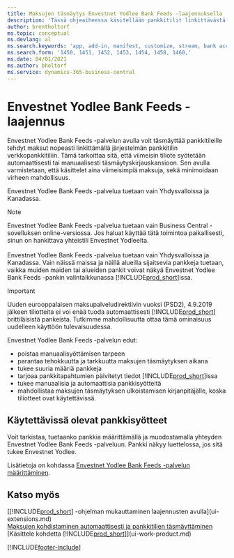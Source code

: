 ```yaml
---
title: Maksujen täsmäytys Envestnet Yodlee Bank Feeds -laajennuksella
description: 'Tässä ohjeaiheessa käsitellään pankkitilit linkittävästä Envestnet Yodlee Bank Feeds -laajennuksesta, joka nopeuttaa maksujen täsmäyttämistä.'
author: brentholtorf
ms.topic: conceptual
ms.devlang: al
ms.search.keywords: 'app, add-in, manifest, customize, stream, bank account link'
ms.search.form: '1450, 1451, 1452, 1453, 1454, 1458, 1460,'
ms.date: 04/01/2021
ms.author: bholtorf
ms.service: dynamics-365-business-central
---
```

# <a name="the-envestnet-yodlee-bank-feeds-extension"></a>Envestnet Yodlee Bank Feeds -laajennus

Envestnet Yodlee Bank Feeds -palvelun avulla voit täsmäyttää pankkitileille tehdyt maksut nopeasti linkittämällä järjestelmän pankkitilin verkkopankkitiliin. Tämä tarkoittaa sitä, että viimeisin tiliote syötetään automaattisesti tai manuaalisesti täsmäytyskirjauskansioon. Sen avulla varmistetaan, että käsittelet aina viimeisimpiä maksuja, sekä minimoidaan virheen mahdollisuus.

Envestnet Yodlee Bank Feeds -palvelua tuetaan vain Yhdysvalloissa ja Kanadassa.

> [!NOTE]
> Envestnet Yodlee Bank Feeds -palvelua tuetaan vain Business Central -sovelluksen online-versiossa. Jos haluat käyttää tätä toimintoa paikallisesti, sinun on hankittava yhteistili Envestnet Yodleelta.<br /><br />
> Envestnet Yodlee Bank Feeds -palvelua tuetaan vain Yhdysvalloissa ja Kanadassa.
> Vain näissä maissa ja näillä alueilla sijaitsevia pankkeja tuetaan, vaikka muiden maiden tai alueiden pankit voivat näkyä Envestnet Yodlee Bank Feeds -pankin valintaikkunassa [!INCLUDE[prod_short](includes/prod_short.md)]issa.

> [!IMPORTANT]
> Uuden eurooppalaisen maksupalveludirektiivin vuoksi (PSD2), 4.9.2019 jälkeen tiliotteita ei voi enää tuoda automaattisesti [!INCLUDE[prod_short](includes/prod_short.md)] brittiläisistä pankeista. Tutkimme mahdollisuutta ottaa tämä ominaisuus uudelleen käyttöön tulevaisuudessa.

Envestnet Yodlee Bank Feeds -palvelun edut:

* poistaa manuaalisyöttämisen tarpeen
* parantaa tehokkuutta ja tarkkuutta maksujen täsmäytyksen aikana
* tukee suuria määriä pankkeja
* tarjoaa pankkitapahtumien päivitetyt tiedot [!INCLUDE[prod_short](includes/prod_short.md)]issa
* tukee manuaalisia ja automaattisia pankkisyötteitä
* mahdollistaa maksujen täsmäytyksen ulkoistamisen kirjanpitäjälle, koska tiliotteet ovat käytettävissä.

## <a name="available-bank-feeds"></a>Käytettävissä olevat pankkisyötteet

Voit tarkistaa, tuetaanko pankkia määrittämällä ja muodostamalla yhteyden Envestnet Yodlee Bank Feeds -palveluun. Pankki näkyy luettelossa, jos sitä tukee Envestnet Yodlee.

Lisätietoja on kohdassa [Envestnet Yodlee Bank Feeds -palvelun määrittäminen](bank-how-setup-bank-statement-service.md).

## <a name="see-also"></a>Katso myös

[[!INCLUDE[prod_short](includes/prod_short.md)] -ohjelman mukauttaminen laajennusten avulla](ui-extensions.md)  
[Maksujen kohdistaminen automaattisesti ja pankkitilien täsmäyttäminen](receivables-apply-payments-auto-reconcile-bank-accounts.md)  
[Käsittele kohdetta [!INCLUDE[prod_short](includes/prod_short.md)]](ui-work-product.md)  

[!INCLUDE[footer-include](includes/footer-banner.md)]
